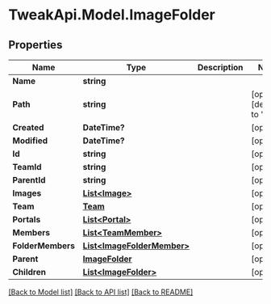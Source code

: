 # TweakApi.Model.ImageFolder
## Properties

Name | Type | Description | Notes
------------ | ------------- | ------------- | -------------
**Name** | **string** |  | 
**Path** | **string** |  | [optional] [default to "/"]
**Created** | **DateTime?** |  | [optional] 
**Modified** | **DateTime?** |  | [optional] 
**Id** | **string** |  | [optional] 
**TeamId** | **string** |  | [optional] 
**ParentId** | **string** |  | [optional] 
**Images** | [**List&lt;Image&gt;**](Image.md) |  | [optional] 
**Team** | [**Team**](Team.md) |  | [optional] 
**Portals** | [**List&lt;Portal&gt;**](Portal.md) |  | [optional] 
**Members** | [**List&lt;TeamMember&gt;**](TeamMember.md) |  | [optional] 
**FolderMembers** | [**List&lt;ImageFolderMember&gt;**](ImageFolderMember.md) |  | [optional] 
**Parent** | [**ImageFolder**](ImageFolder.md) |  | [optional] 
**Children** | [**List&lt;ImageFolder&gt;**](ImageFolder.md) |  | [optional] 

[[Back to Model list]](../README.md#documentation-for-models) [[Back to API list]](../README.md#documentation-for-api-endpoints) [[Back to README]](../README.md)

